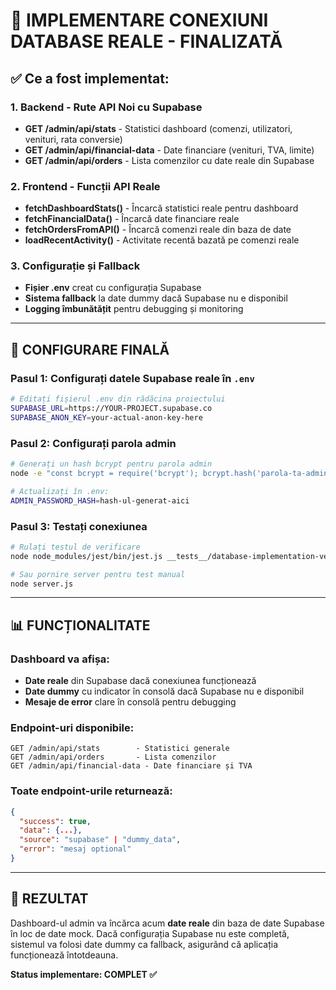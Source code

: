 # 🎯 IMPLEMENTARE CONEXIUNI DATABASE REALE - FINALIZATĂ

## ✅ Ce a fost implementat:

### 1. **Backend - Rute API Noi cu Supabase**
- **GET /admin/api/stats** - Statistici dashboard (comenzi, utilizatori, venituri, rata conversie)
- **GET /admin/api/financial-data** - Date financiare (venituri, TVA, limite)
- **GET /admin/api/orders** - Lista comenzilor cu date reale din Supabase

### 2. **Frontend - Funcții API Reale**
- **fetchDashboardStats()** - Încarcă statistici reale pentru dashboard
- **fetchFinancialData()** - Încarcă date financiare reale
- **fetchOrdersFromAPI()** - Încarcă comenzi reale din baza de date
- **loadRecentActivity()** - Activitate recentă bazată pe comenzi reale

### 3. **Configurație și Fallback**
- **Fișier .env** creat cu configurația Supabase
- **Sistema fallback** la date dummy dacă Supabase nu e disponibil
- **Logging îmbunătățit** pentru debugging și monitoring

---

## 🔧 CONFIGURARE FINALĂ

### Pasul 1: Configurați datele Supabase reale în `.env`
```bash
# Editați fișierul .env din rădăcina proiectului
SUPABASE_URL=https://YOUR-PROJECT.supabase.co
SUPABASE_ANON_KEY=your-actual-anon-key-here
```

### Pasul 2: Configurați parola admin
```bash
# Generați un hash bcrypt pentru parola admin
node -e "const bcrypt = require('bcrypt'); bcrypt.hash('parola-ta-admin', 10).then(hash => console.log(hash));"

# Actualizați în .env:
ADMIN_PASSWORD_HASH=hash-ul-generat-aici
```

### Pasul 3: Testați conexiunea
```bash
# Rulați testul de verificare
node node_modules/jest/bin/jest.js __tests__/database-implementation-verification.test.js

# Sau pornire server pentru test manual
node server.js
```

---

## 📊 FUNCȚIONALITATE

### Dashboard va afișa:
- **Date reale** din Supabase dacă conexiunea funcționează
- **Date dummy** cu indicator în consolă dacă Supabase nu e disponibil
- **Mesaje de error** clare în consolă pentru debugging

### Endpoint-uri disponibile:
```
GET /admin/api/stats        - Statistici generale
GET /admin/api/orders       - Lista comenzilor
GET /admin/api/financial-data - Date financiare și TVA
```

### Toate endpoint-urile returnează:
```json
{
  "success": true,
  "data": {...},
  "source": "supabase" | "dummy_data",
  "error": "mesaj optional"
}
```

---

## 🎉 REZULTAT

Dashboard-ul admin va încărca acum **date reale** din baza de date Supabase în loc de date mock. Dacă configurația Supabase nu este completă, sistemul va folosi date dummy ca fallback, asigurând că aplicația funcționează întotdeauna.

**Status implementare: COMPLET ✅**